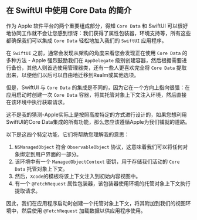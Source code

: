 在 SwiftUI 中使用 Core Data 的简介
---

作为 Apple 软件平台的两个重要组成部分，得知 `Core Data` 和 SwiftUI 可以很好地协同工作就不会让您感到惊讶：我们获得了属性包装器，环境支持等，所有这些都确保我们可以集成 `Core Data` 轻松地加入我们的 `SwiftUI` 应用程序。

在 `SwiftUI` 之前，通常会发现从架构的角度来看您会发现正在使用 `Core Data` 的多种方法 - Apple 强烈鼓励我们在 `AppDelegate` 级别创建容器，然后根据需要进行备份，其他人则首选使用管理器类，还有一些人更喜欢完全将 `Core Data` 提取出来，以便他们以后可以自由地迁移到Realm或其他选项。

但是，SwiftUI 与 `Core Data` 的集成是不同的，因为它在一个方向上指向很强：在应用启动时创建一次 `Core Data` 容器，将其托管对象上下文注入环境，然后直接在该环境中执行获取请求。

这不是我的猜测-Apple实际上是按照高度特定的方式进行设计的，如果您想利用SwiftUI的Core Data集成的所有功能，那么您应该遵循Apple为我们铺就的道路。

以下是这四个特定功能，它们将帮助您理解我的意思：

1. `NSManagedObject` 符合 `ObservableObject` 协议，这意味着我们可以将任何对象绑定到用户界面的一部分。
2. 该环境中有一个 `ManagedObjectContext` 密钥，用于存储我们活动的 `Core Data` 托管对象上下文。
3. 然后，`Xcode`的模板将该上下文注入到初始内容视图中。
4. 有一个 `@FetchRequest` 属性包装器，该包装器使用环境的托管对象上下文执行提取请求。

因此，我们在应用程序启动时创建一个托管对象上下文，将其附加到我们的视图环境中，然后使用 `@FetchRequest` 加载数据以供应用程序使用。